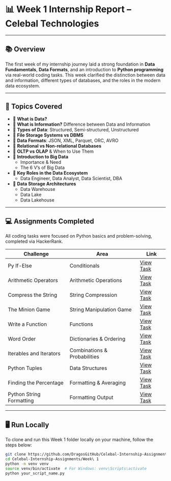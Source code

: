 # 📊 Week 1 Internship Report – Celebal Technologies

---

## 📚 Overview

The first week of my internship journey laid a strong foundation in **Data Fundamentals**, **Data Formats**, and an introduction to **Python programming** via real-world coding tasks. This week clarified the distinction between data and information, different types of databases, and the roles in the modern data ecosystem.

---

## 🧠 Topics Covered

- 🔹 **What is Data?**
- 🔹 **What is Information?** Difference between Data and Information
- 🔹 **Types of Data**: Structured, Semi-structured, Unstructured
- 🔹 **File Storage Systems vs DBMS**
- 🔹 **Data Formats**: JSON, XML, Parquet, ORC, AVRO
- 🔹 **Relational vs Non-relational Databases**
- 🔹 **OLTP vs OLAP** & When to Use Them
- 🔹 **Introduction to Big Data**
  - Importance & Need
  - The 6 V’s of Big Data
- 🔹 **Key Roles in the Data Ecosystem**
  - Data Engineer, Data Analyst, Data Scientist, DBA
- 🔹 **Data Storage Architectures**
  - Data Warehouse
  - Data Lake
  - Data Lakehouse

---

## 💻 Assignments Completed

All coding tasks were focused on Python basics and problem-solving, completed via HackerRank.

| Challenge                      | Area                         | Link                                                                                      |
|-------------------------------|------------------------------|-------------------------------------------------------------------------------------------|
| Py If-Else                    | Conditionals                 | [View Task](https://www.hackerrank.com/challenges/py-if-else/problem?isFullScreen=true)  |
| Arithmetic Operators          | Arithmetic Operations        | [View Task](https://www.hackerrank.com/challenges/python-arithmetic-operators/problem?isFullScreen=true) |
| Compress the String           | String Compression           | [View Task](https://www.hackerrank.com/challenges/compress-the-string/problem?isFullScreen=true) |
| The Minion Game               | String Manipulation Game     | [View Task](https://www.hackerrank.com/challenges/the-minion-game/problem?isFullScreen=true) |
| Write a Function              | Functions                    | [View Task](https://www.hackerrank.com/challenges/write-a-function/problem?isFullScreen=true) |
| Word Order                    | Dictionaries & Ordering      | [View Task](https://www.hackerrank.com/challenges/word-order/problem?isFullScreen=true)   |
| Iterables and Iterators       | Combinations & Probabilities | [View Task](https://www.hackerrank.com/challenges/iterables-and-iterators/problem?isFullScreen=true) |
| Python Tuples                 | Data Structures              | [View Task](https://www.hackerrank.com/challenges/python-tuples/problem?isFullScreen=true)|
| Finding the Percentage        | Formatting & Averaging       | [View Task](https://www.hackerrank.com/challenges/finding-the-percentage/problem?isFullScreen=true) |
| Python String Formatting      | Formatting Output            | [View Task](https://www.hackerrank.com/challenges/python-string-formatting/problem?isFullScreen=true) |

---

## 🖥️ Run Locally

To clone and run this Week 1 folder locally on your machine, follow the steps below:

```bash
git clone https://github.com/DragosGitHub/Celebal-Internship-Assignments.git
cd Celebal-Internship-Assignments/Week\ 1
python -m venv venv
source venv/bin/activate  # For Windows: venv\Scripts\activate
python your_script_name.py
